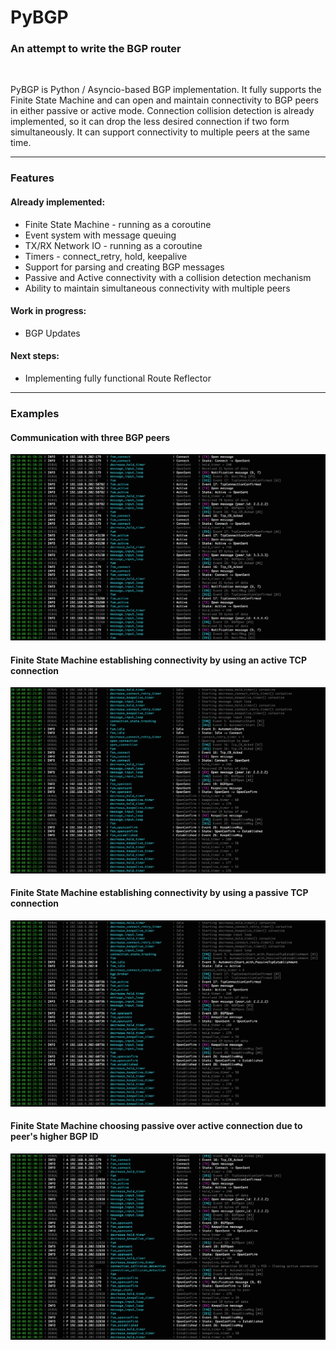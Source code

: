 # PyBGP

### An attempt to write the BGP router
<br>

PyBGP is Python / Asyncio-based BGP implementation. It fully supports the Finite State Machine and can open and maintain connectivity to BGP peers in either passive or active mode. Connection collision detection is already implemented, so it can drop the less desired connection if two form simultaneously. It can support connectivity to multiple peers at the same time.

---

### Features

#### Already implemented:

 - Finite State Machine - running as a coroutine
 - Event system with message queuing
 - TX/RX Network IO - running as a coroutine
 - Timers - connect_retry, hold, keepalive
 - Support for parsing and creating BGP messages
 - Passive and Active connectivity with a collision detection mechanism
 - Ability to maintain simultaneous connectivity with multiple peers

#### Work in progress:

 - BGP Updates

#### Next steps:

 - Implementing fully functional Route Reflector

---

### Examples

#### Communication with three BGP peers
![Sample PyBGP log output](https://github.com/ccie18643/PyBGP/blob/master/pictures/log_01.png)



#### Finite State Machine establishing connectivity by using an active TCP connection
![Sample PyBGP log output](https://github.com/ccie18643/PyBGP/blob/master/pictures/log_02.png)



#### Finite State Machine establishing connectivity by using a passive TCP connection
![Sample PyBGP log output](https://github.com/ccie18643/PyBGP/blob/master/pictures/log_03.png)



#### Finite State Machine choosing passive over active connection due to peer's higher BGP ID
![Sample PyBGP log output](https://github.com/ccie18643/PyBGP/blob/master/pictures/log_04.png)

